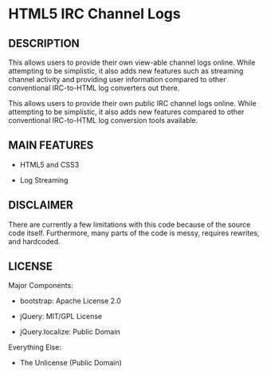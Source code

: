 HTML5 IRC Channel Logs
======================


DESCRIPTION
-----------

This allows users to provide their own view-able channel logs online. While attempting to be simplistic,
it also adds new features such as streaming channel activity and providing user information compared to
other conventional IRC-to-HTML log converters out there.

This allows users to provide their own public IRC channel logs online. While attempting to be simplistic,
it also adds new features compared to other conventional IRC-to-HTML log conversion tools available.


MAIN FEATURES
-------------

- HTML5 and CSS3

- Log Streaming


DISCLAIMER
----------

There are currently a few limitations with this code because of the source code itself. Furthermore, many
parts of the code is messy, requires rewrites, and hardcoded.


LICENSE
-------

Major Components:

- bootstrap: Apache License 2.0

- jQuery: MIT/GPL License

- jQuery.localize: Public Domain

Everything Else:

- The Unlicense (Public Domain)